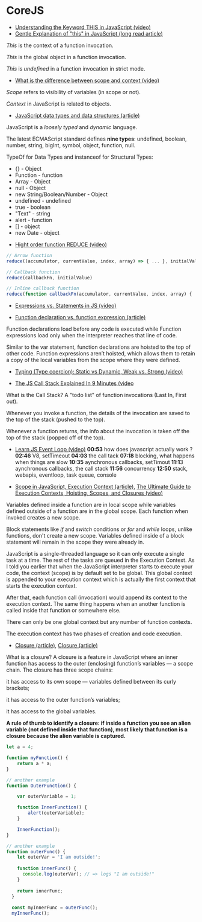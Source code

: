# CoreJS
* [Understanding the Keyword THIS in JavaScript (video)](https://www.youtube.com/watch?v=syhNj7X0Vvk)
* [Gentle Explanation of "this" in JavaScript (long read article)](https://dmitripavlutin.com/gentle-explanation-of-this-in-javascript/)

*This* is the context of a function invocation.

*This* is the global object in a function invocation.

*This* is *undefined* in a function invocation in strict mode.

* [What is the difference between scope and context (video)](https://www.youtube.com/watch?v=hDT3IbvH-9I)

*Scope* refers to visibility of variables (in scope or not).

*Context* in JavaScript is related to objects.

* [JavaScript data types and data structures (article)](https://developer.mozilla.org/en-US/docs/Web/JavaScript/Data_structures)

JavaScript is a *loosely typed* and *dynamic* language.

The latest ECMAScript standard defines **nine types**: undefined, boolean, number, string, bigInt, symbol, object, function, null.

TypeOf for Data Types and instanceof for Structural Types: 
- {} - Object
- Function - function
- Array - Object
- null - Object
- new String/Boolean/Number - Object
- undefined - undefined
- true - boolean
- "Text" - string
- alert - function
- [] - object
- new Date - object

* [Hight order function REDUCE (video)](https://www.youtube.com/watch?v=6_XzV25rkcE)
``` javascript
// Arrow function
reduce((accumulator, currentValue, index, array) => { ... }, initialValue)

// Callback function
reduce(callbackFn, initialValue)

// Inline callback function
reduce(function callbackFn(accumulator, currentValue, index, array) { ... }, initialValue)
```

* [Expressions vs. Statements in JS (video)](https://www.youtube.com/watch?v=WVyCrI1cHi8)

* [Function declaration vs. function expression (article)](https://medium.com/@mandeep1012/function-declarations-vs-function-expressions-b43646042052)

Function declarations load before any code is executed while Function expressions load only when the interpreter reaches that line of code.

Similar to the var statement, function declarations are hoisted to the top of other code. Function expressions aren’t hoisted, which allows them to retain a copy of the local variables from the scope where they were defined.

* [Typing (Type coercion): Static vs Dynamic, Weak vs. Strong (video)](https://www.youtube.com/watch?v=C5fr0LZLMAs)

* [The JS Call Stack Explained In 9 Minutes (video](https://www.youtube.com/watch?v=W8AeMrVtFLY)

What is the Call Stack? A "todo list" of function invocations (Last In, First out).

Whenever you invoke a function, the details of the invocation are saved to the top of the stack (pushed to the top).

Whenever a function returns, the info about the invocation is taken off the top of the stack (popped off of the top).

* [Learn JS Event Loop (video)](https://www.youtube.com/watch?v=8aGhZQkoFbQ)
**00:53** how does javascript actually work ? **02:46** V8, setTimeout **04:03** the call tack **07:18** blocking, what happens when things are slow **10:35** aynchronous callbacks, setTimout **11:1**3 aynchronous callbacks, the call stack **11:56** concurrency **12:50** stack, webapis, eventloop, task queue, console

* [Scope in JavaScript, Execution Context (article)](https://scotch.io/tutorials/understanding-scope-in-javascript), [The Ultimate Guide to Execution Contexts, Hoisting, Scopes, and Closures (video)](https://www.youtube.com/watch?v=Nt-qa_LlUH0&t=1290s)

Variables defined inside a function are in local scope while variables defined outside of a function are in the global scope. Each function when invoked creates a new scope.

Block statements like *if* and *switch* conditions or *for* and *while* loops, unlike functions, don't create a new scope. Variables defined inside of a block statement will remain in the scope they were already in.

JavaScript is a single-threaded language so it can only execute a single task at a time. The rest of the tasks are queued in the Execution Context. As I told you earlier that when the JavaScript interpreter starts to execute your code, the context (scope) is by default set to be global. This global context is appended to your execution context which is actually the first context that starts the execution context.

After that, each function call (invocation) would append its context to the execution context. The same thing happens when an another function is called inside that function or somewhere else.

There can only be one global context but any number of function contexts.

The execution context has two phases of creation and code execution.

* [Closure (article)](https://medium.com/@prashantramnyc/javascript-closures-simplified-d0d23fa06ba4), [Closure (article)](https://dmitripavlutin.com/simple-explanation-of-javascript-closures/)

What is a closure? A closure is a feature in JavaScript where an inner function has access to the outer (enclosing) function’s variables — a scope chain.
The closure has three scope chains:

it has access to its own scope — variables defined between its curly brackets;

it has access to the outer function’s variables;

it has access to the global variables.

**A rule of thumb to identify a closure: if inside a function you see an alien variable (not defined inside that function), most likely that function is a closure because the alien variable is captured.**

``` javascript
let a = 4;

function myFunction() {
    return a * a;
}

// another example
function OuterFunction() {

    var outerVariable = 1;

    function InnerFunction() {
        alert(outerVariable);
    }

    InnerFunction();
}

// another example
function outerFunc() {
    let outerVar = 'I am outside!';
  
    function innerFunc() {
      console.log(outerVar); // => logs "I am outside!"
    }
  
    return innerFunc;
  }
  
  const myInnerFunc = outerFunc();
  myInnerFunc();
```




